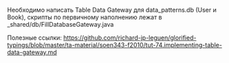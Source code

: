 Необходимо написать Table Data Gateway для data_patterns.db (User и Book), скрипты по первичному наполнению лежат в 
_shared/db/FillDatabaseGateway.java

Полезные ссылки:
https://github.com/richard-jp-leguen/glorified-typings/blob/master/ta-material/soen343-f2010/tut-74.implementing-table-data-gateway.md